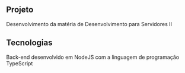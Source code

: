 ## Projeto

Desenvolvimento da matéria de Desenvolvimento para Servidores II

## Tecnologias

Back-end desenvolvido em NodeJS com a linguagem de programação TypeScript